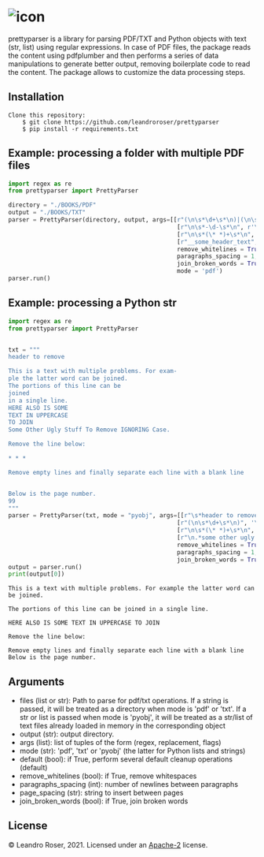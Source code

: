 
![icon](https://user-images.githubusercontent.com/10769732/140857203-e0580717-52c3-4cdd-affc-00ad5bf0a526.png)
===========


prettyparser is a library for parsing PDF/TXT and Python objects with text (str, list) using regular expressions. 
In case of PDF files, the package reads the content using pdfplumber and then performs a series of
data manipulations to generate better output, removing boilerplate code to read the content. The package allows to customize the data processing steps.


## Installation

```
Clone this repository:
    $ git clone https://github.com/leandroroser/prettyparser
    $ pip install -r requirements.txt
```


## Example: processing a folder with multiple PDF files

```Python
import regex as re
from prettyparser import PrettyParser

directory = "./BOOKS/PDF"
output = "./BOOKS/TXT"
parser = PrettyParser(directory, output, args=[[r"(\n\s*\d+\s*\n)|(\n\s*\d+\s*$)", r'\n\n'],
                                                [r"\n\s*-\d-\s*\n", r'\n\n'], 
                                                [r"\n\s*(\* *)+\s*\n", r'\n\n'],
                                                [r"__some_header_text", r'\n\n', re.IGNORECASE],
                                                remove_whitelines = True,
                                                paragraphs_spacing = 1,
                                                join_broken_words = True,
                                                mode = 'pdf')
parser.run()
```

## Example: processing a Python str

```Python
import regex as re
from prettyparser import PrettyParser


txt = """
header to remove

This is a text with multiple problems. For exam-
ple the latter word can be joined. 
The portions of this line can be
joined
in a single line.
HERE ALSO IS SOME
TEXT IN UPPERCASE
TO JOIN
Some Other Ugly Stuff To Remove IGNORING Case. 

Remove the line below:

* * * 

Remove empty lines and finally separate each line with a blank line


Below is the page number.
99
"""
parser = PrettyParser(txt, mode = "pyobj", args=[[r"\s*header to remove\s*\n",r""],
                                                [r"(\n\s*\d+\s*\n)", '\n\n'],
                                                [r"\n\s*(\* *)+\s*\n", '\n\n'],
                                                [r"\n.*some other ugly stuff.*", '\n\n', re.IGNORECASE]],
                                                remove_whitelines = True,
                                                paragraphs_spacing = 1,
                                                join_broken_words = True)
output = parser.run()
print(output[0])
```

```
This is a text with multiple problems. For example the latter word can be joined.

The portions of this line can be joined in a single line.

HERE ALSO IS SOME TEXT IN UPPERCASE TO JOIN

Remove the line below: 

Remove empty lines and finally separate each line with a blank line Below is the page number.
```

Arguments
---------
- files (list or str): Path to parse for pdf/txt operations. If a string is passed, it will be treated as a directory when mode is 'pdf' or 'txt'. If a str or list is passed when mode is 'pyobj', it will be treated as a str/list of text files already loaded in memory in the corresponding object
- output (str): output directory.
- args (list): list of tuples of the form (regex, replacement, flags)
- mode (str): 'pdf', 'txt' or 'pyobj' (the latter for Python lists and strings)
- default (bool): if True, perform several default cleanup operations (default)
- remove_whitelines (bool): if True, remove whitespaces
- paragraphs_spacing (int): number of newlines between paragraphs
- page_spacing (str): string to insert between pages
- join_broken_words (bool): if True, join broken words
 
License
-------
© Leandro Roser, 2021. Licensed under an [Apache-2](https://github.com/leandroroser/prettyparser/blob/main/LICENSE) license.


